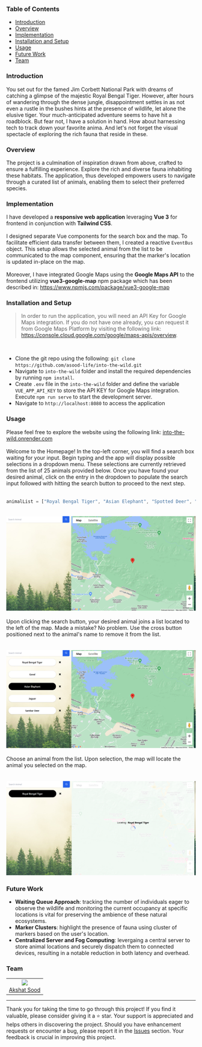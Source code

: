 <h3>Table of Contents</h3>
<ul>
    <li><a href="#introduction">Introduction</a></li>
    <li><a href="#overview">Overview</a></li>
    <li><a href="#implementation">Implementation</a></li>
    <li><a href="#installation-and-setup">Installation and Setup</a></li>
    <li><a href="#usage">Usage</a></li>
    <li><a href="#future-work">Future Work</a></li>
    <li><a href="#team">Team</a></li>
</ul>

<h3 id="introduction">Introduction</h3>
<div>
   You set out for the famed Jim Corbett National Park with dreams of catching a glimpse of the majestic Royal Bengal Tiger. However, after hours of wandering through the dense jungle, disappointment settles in as not even a rustle in the bushes hints at the presence of wildlife, let alone the elusive tiger. Your much-anticipated adventure seems to have hit a roadblock. But fear not, I have a solution in hand. How about harnessing tech to track down your favorite anima. And let's not forget the visual spectacle of exploring the rich fauna that reside in these.
</div>

<h3 id="overview">Overview</h3>
<div>
   The project is a culmination of inspiration drawn from above, crafted to ensure a fulfilling experience. Explore the rich and diverse fauna inhabiting these habitats. The application, thus developed empowers users to navigate through a curated list of animals, enabling them to select their preferred species.
</div>

<h3 id="implementation">Implementation</h3>
<div>
   I have developed a <b>responsive web application</b> leveraging <b>Vue 3</b> for frontend in conjunction with <b>Tailwind CSS</b>. 
   <br><br>
    I designed separate Vue components for the search box and the map. To facilitate efficient data transfer between them, I created a reactive <code>EventBus</code> object. This setup allows the selected animal from the list to be communicated to the map component, ensuring that the marker's location is updated in-place on the map.
   <br><br>
   Moreover, I have integrated Google Maps using the <b>Google Maps API</b> to the frontend utilizing <b>vue3-google-map</b> npm package which has been described in: <a href="https://www.npmjs.com/package/vue3-google-map">https://www.npmjs.com/package/vue3-google-map</a>
</div>

<h3 id="installation-and-setup">Installation and Setup</h3>
<blockquote>
   In order to run the application, you will need an API Key for Google Maps integration. If you do not have one already, you can request it from Google Maps Platform by visiting the following link: <br><a href="https://console.cloud.google.com/google/maps-apis/overview">https://console.cloud.google.com/google/maps-apis/overview</a>.
</blockquote>
<br>
<ul>
   <li>
      Clone the git repo using the following: <code>git clone https://github.com/asood-life/into-the-wild.git</code>
   </li>
   <li>
      Navigate to <code>into-the-wild</code> folder and install the required dependencies by running <code>npm install</code>.
   </li>
   <li>
      Create <code>.env</code> file in the <code>into-the-wild</code> folder and define the variable <code>VUE_APP_API_KEY</code> to store the API KEY for Google Maps integration. Execute <code>npm run serve</code> to start the development server.
   </li>
   <li>Navigate to <code>http://localhost:8080</code> to access the application</li>
</ul>

<h3 id="usage">Usage</h3>
<div>
   Please feel free to explore the website using the following link: <a href="https://into-the-wild.onrender.com/">into-the-wild.onrender.com</a>
</div>
<br>
<div>
   Welcome to the Homepage! In the top-left corner, you will find a search box waiting for your input. Begin typing and the app will display possible selections in a dropdown menu. These selections are currently retrieved from the list of 25 animals provided below. Once you have found your desired animal, click on the entry in the dropdown to populate the search input followed with hitting the search button to proceed to the next step.
</div>
<br>

```javascript
animalList = ["Royal Bengal Tiger", "Asian Elephant", "Spotted Deer", "Sambar Deer", "Gharial", "Boar", "Chital", "Pangolin", "Langur", "Goral", "Himalayan Black Bear", "Indian Grey Mongoose", "Leopard", "Cheetah", "Wolf", "Bison", "Nilgai", "Hog Deer", "Crocodile", "Black Panther", "Jackal", "Jaguar", "Sloth", "Fox", "Indian Hare"]
```

<br>
<img src="./images/home-page.png"><br>
<br>
<div>
   Upon clicking the search button, your desired animal joins a list located to the left of the map. Made a mistake? No problem. Use the cross button positioned next to the animal's name to remove it from the list.
</div>
<br><br>
<img src="./images/home-page-with-list.png">
<br><br>
<div>
   Choose an animal from the list. Upon selection, the map will locate the animal you selected on the map.
</div>
<br><br>
<img src="./images/locating-animal.png">
<br>

<h3 id="future-work">Future Work</h3>
<ul>
   <li>
      <b>Waiting Queue Approach</b>: tracking the number of individuals eager to observe the wildlife and monitoring the current occupancy at specific locations is vital for preserving the ambience of these natural ecosystems.
   </li>
   <li>
      <b>Marker Clusters</b>: highlight the presence of fauna using cluster of markers based on the user's location.
   </li>
   <li>
      <b>Centralized Server and Fog Computing</b>: levergaing a central server to store animal locations and securely dispatch them to connected devices, resulting in a notable reduction in both latency and overhead.
   </li>
</ul>

<h3 id="team">Team</h3>
<div>
    <table>
        <tr align="center">
            <td>
                <img width="100" src="https://avatars.githubusercontent.com/u/148894491?v=4"><br>
                <a href="https://github.com/asood-life">Akshat Sood</a>
            </td>
        </tr>
    </table>
</div>
<hr>
<div>
    Thank you for taking the time to go through this project! If you find it valuable, please consider giving it a ⭐ star. Your support is appreciated and helps others in discovering the project. Should you have enhancement requests or encounter a bug, please report it in the <a href="https://github.com/asood-life/into-the-wild/issues">Issues</a> section. Your feedback is crucial in improving this project.
</div>
